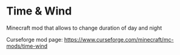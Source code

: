 # Time & Wind 

Minecraft mod that allows to change duration of day and night

Curseforge mod page: https://www.curseforge.com/minecraft/mc-mods/time-wind

